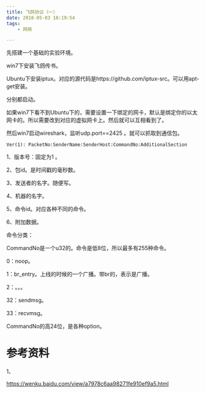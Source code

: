 ```yaml
---
title: 飞鸽协议（一）
date: 2018-05-03 18:19:54
tags:
	- 网络

---
```




先搭建一个基础的实验环境。

win7下安装飞鸽传书。

Ubuntu下安装iptux。对应的源代码是https://github.com/iptux-src。可以用apt-get安装。

分别都启动。

如果win7下看不到Ubuntu下的，需要设置一下绑定的网卡，默认是绑定你的以太网卡的。所以需要改到对应的虚拟网卡上。然后就可以互相看到了。

然后win7启动wireshark，监听udp.port==2425 。就可以抓取到通信包。



```
Ver(1): PacketNo:SenderName:SenderHost:CommandNo:AdditionalSection
```

1、版本号：固定为1 。

2、包id。是时间戳的毫秒数。

3、发送者的名字。随便写。

4、机器的名字。

5、命令id。对应各种不同的命令。

6、附加数据。



命令分类：

CommandNo是一个u32的。命令是低8位，所以最多有255种命令。

0：noop。

1：br_entry。上线的时候的一个广播。带br的，表示是广播。

2：。。。

32：sendmsg。

33：recvmsg。



CommandNo的高24位，是各种option。





# 参考资料

1、

https://wenku.baidu.com/view/a7978c6aa98271fe910ef9a5.html
